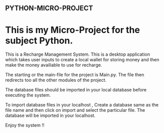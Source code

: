 ## PYTHON-MICRO-PROJECT

# This is my Micro-Project for the subject Python.

This is a Recharge Management System. This is a desktop application which takes user inputs to create a local wallet for storing money and then make the money availiable to use for recharge.

The starting or the main-file for the project is Main.py. The file then redirects too all the other modules of the project.

The database files should be imported in your local database before executing the system.

To import database files in your localhost , Create a database same as the file name and then click on import and select the particular file.
The database will be imported in your localhost.

Enjoy the system !!
